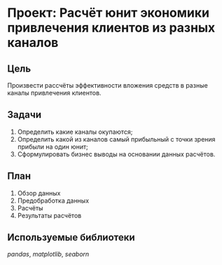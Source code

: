 # Проект: Расчёт юнит экономики привлечения клиентов из разных каналов

## Цель

Произвести рассчёты эффективности вложения средств в разные каналы привлечения клиентов.

## Задачи
1. Определить какие каналы окупаются;
2. Определить какой из каналов самый прибыльный с точки зрения прибыли на один юнит;
3. Сформулировать бизнес выводы на основании данных расчётов.

## План

1. Обзор данных
2. Предобработка данных
3. Расчёты
4. Результаты расчётов

## Используемые библиотеки
*pandas*, *matplotlib*, *seaborn*
